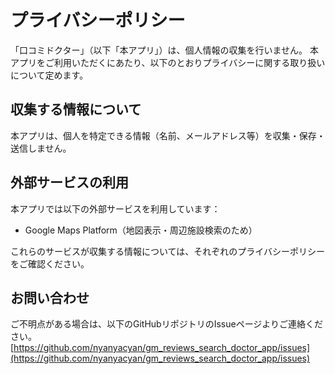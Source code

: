# プライバシーポリシー

「口コミドクター」（以下「本アプリ」）は、個人情報の収集を行いません。
本アプリをご利用いただくにあたり、以下のとおりプライバシーに関する取り扱いについて定めます。

## 収集する情報について

本アプリは、個人を特定できる情報（名前、メールアドレス等）を収集・保存・送信しません。

## 外部サービスの利用

本アプリでは以下の外部サービスを利用しています：

- Google Maps Platform（地図表示・周辺施設検索のため）

これらのサービスが収集する情報については、それぞれのプライバシーポリシーをご確認ください。

## お問い合わせ

ご不明点がある場合は、以下のGitHubリポジトリのIssueページよりご連絡ください。
[https://github.com/nyanyacyan/gm_reviews_search_doctor_app/issues](https://github.com/nyanyacyan/gm_reviews_search_doctor_app/issues)
